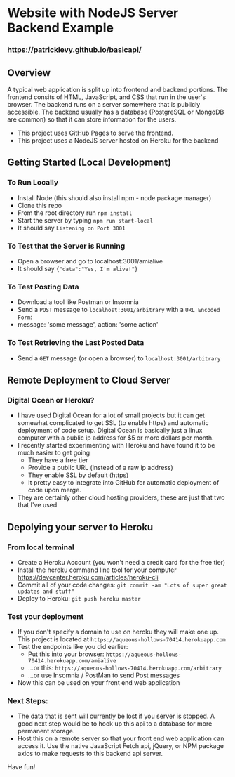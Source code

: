 # Website with NodeJS Server Backend Example

### https://patricklevy.github.io/basicapi/

## Overview
A typical web application is split up into frontend and backend portions. The frontend consits of HTML, JavaScript, and CSS that run in the user's browser. The backend runs on a server somewhere that is publicly accessible. The backend usually has a database (PostgreSQL or MongoDB are common) so that it can store information for the users.
- This project uses GitHub Pages to serve the frontend.
- This project uses a NodeJS server hosted on Heroku for the backend

## Getting Started (Local Development)
### To Run Locally
- Install Node (this should also install npm - node package manager)
- Clone this repo
- From the root directory run `npm install`
- Start the server by typing `npm run start-local`
- It should say `Listening on Port 3001`

### To Test that the Server is Running
- Open a browser and go to localhost:3001/amialive
- It should say `{"data":"Yes, I'm alive!"}`

### To Test Posting Data
- Download a tool like Postman or Insomnia
- Send a `POST` message to `localhost:3001/arbitrary` with a `URL Encoded Form`: 
- message: 'some message', action: 'some action'

### To Test Retrieving the Last Posted Data
- Send a `GET` message (or open a browser) to `localhost:3001/arbitrary`

## Remote Deployment to Cloud Server

### Digital Ocean or Heroku?
- I have used Digital Ocean for a lot of small projects but it can get somewhat complicated to get SSL (to enable https) and automatic deployment of code setup. Digital Ocean is basically just a linux computer with a public ip address for $5 or more dollars per month.
- I recently started experimenting with Heroku and have found it to be much easier to get going
  - They have a free tier
  - Provide a public URL (instead of a raw ip address)
  - They enable SSL by default (https)
  - It pretty easy to integrate into GitHub for automatic deployment of code upon merge.
- They are certainly other cloud hosting providers, these are just that two that I've used

## Depolying your server to Heroku
### From local terminal
- Create a Heroku Account (you won't need a credit card for the free tier)
- Install the heroku command line tool for your computer https://devcenter.heroku.com/articles/heroku-cli
- Commit all of your code changes: `git commit -am "Lots of super great updates and stuff"`
- Deploy to Heroku: `git push heroku master`

### Test your deployment
- If you don't specify a domain to use on heroku they will make one up. This project is located at `https://aqueous-hollows-70414.herokuapp.com`
- Test the endpoints like you did earlier:
  - Put this into your browser: `https://aqueous-hollows-70414.herokuapp.com/amialive`
  - ...or this: `https://aqueous-hollows-70414.herokuapp.com/arbitrary`
  - ...or use Insomnia / PostMan to send Post messages
- Now this can be used on your front end web application

### Next Steps:
- The data that is sent will currently be lost if you server is stopped. A good next step would be to hook up this api to a database for more permanent storage.
- Host this on a remote server so that your front end web application can access it. Use the native JavaScript Fetch api, jQuery, or NPM package axios to make requests to this backend api server.


Have fun!

